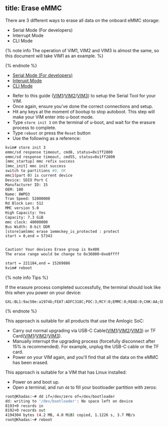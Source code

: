 title: Erase eMMC
---

There are 3 different ways to erase all data on the onboard eMMC storage:
* Serial Mode (For developers)
* Interrupt Mode
* CLI Mode

{% note info The operation of VIM1, VIM2 and VIM3 is almost the same, so this document will take VIM1 as an example. %}

{% endnote %}

<ul class="nav nav-tabs" id="myTab" role="tablist">
  <li class="nav-item" role="presentation">
    <a class="nav-link active" id="serial-tab" data-toggle="tab" href="#serial" role="tab" aria-controls="serial" aria-selected="true">Serial Mode (For developers)</a>
  </li>
  <li class="nav-item" role="presentation">
    <a class="nav-link" id="interupt-tab" data-toggle="tab" href="#interupt" role="tab" aria-controls="interupt" aria-selected="false">Interupt Mode</a>
  </li>
  <li class="nav-item" role="presentation">
    <a class="nav-link" id="cli-tab" data-toggle="tab" href="#cli" role="tab" aria-controls="cli" aria-selected="false">CLI Mode</a>
  </li>
</ul>
<div class="tab-content" id="myTabContent">
<div class="tab-pane fade show active" id="serial" role="tabpanel" aria-labelledby="serial-tab">

* Refer to this guide ([VIM1](/linux/vim1/SetupSerialTool.html)/[VIM2](/linux/vim2/SetupSerialTool.html)/[VIM3](/linux/vim3/SetupSerialTool.html)) to setup the Serial Tool for your VIM.
* Once again, ensure you've done the correct connections and setup.
* Hit any keys at the moment of bootup to stop autoboot. This step will make your VIM enter into u-boot mode.
* Type `store init 3` on the terminal of u-boot, and wait for the erasure process to complete.
* Type `reboot` or press the `Reset` button
* Use the following as a reference:

```bash
kvim# store init 3
emmc/sd response timeout, cmd8, status=0x1ff2800
emmc/sd response timeout, cmd55, status=0x1ff2800
[mmc_startup] mmc refix success
[mmc_init] mmc init success
switch to partitions #0, OK
mmc1(part 0) is current device
Device: SDIO Port C
Manufacturer ID: 15
OEM: 100
Name: 8WPD3 
Tran Speed: 52000000
Rd Block Len: 512
MMC version 5.0
High Capacity: Yes
Capacity: 7.3 GiB
mmc clock: 40000000
Bus Width: 8-bit DDR
[store]amlmmc erase 1emmckey_is_protected : protect
start = 0,end = 57343


Caution! Your devices Erase group is 0x400
The erase range would be change to 0x36000~0xe8ffff

start = 221184,end = 15269886
kvim# reboot
```
{% note info Tips %}

If the erasure process completed successfully, the terminal should look like this when you power on your device:

```
GXL:BL1:9ac50e:a1974b;FEAT:ADFC318C;POC:3;RCY:0;EMMC:0;READ:0;CHK:AA;SD:800;USB:8;
```
{% endnote %}

</div>

<div class="tab-pane fade show" id="interupt" role="tabpanel" aria-labelledby="interupt-tab">

This approach is suitable for all products that use the Amlogic SoC:

* Carry out normal upgrading via USB-C Cable([VIM1](/linux/vim1/InstallOsIntoEmmc.html)/[VIM2](/linux/vim2/InstallOsIntoEmmc.html)/[VIM3](/linux/vim3/InstallOsIntoEmmc.html)) or TF Card([VIM1](/linux/vim1/InstallOsIntoSdusb.html)/[VIM2](/linux/vim2/InstallOsIntoSdusb.html)/[VIM3](/linux/vim3/InstallOsIntoSdusb.html)).
* Manually interrupt the upgrading process (forcefully disconnect after 15% is recommended). For example, unplug the USB-C cable or the TF card.
* Power on your VIM again, and you'll find that all the data on the eMMC has been erased.

</div>
<div class="tab-pane fade show" id="cli" role="tabpanel" aria-labelledby="cli-tab">

This approach is suitable for a VIM that has Linux installed:

* Power on and boot up.
* Open a terminal, and run `dd` to fill your bootloader partition with zeros:

```bash
root@Khadas:~# dd if=/dev/zero of=/dev/bootloader
dd: writing to '/dev/bootloader': No space left on device
8193+0 records in
8192+0 records out
4194304 bytes (4.2 MB, 4.0 MiB) copied, 1.1226 s, 3.7 MB/s
root@Khadas:~# reboot
```

</div>
</div>
